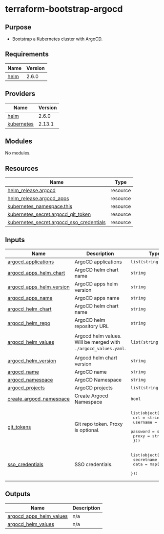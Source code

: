 # terraform-bootstrap-argocd

## Purpose

- Bootstrap a Kubernetes cluster with ArgoCD.

<!-- BEGIN_TF_DOCS -->
## Requirements

| Name | Version |
|------|---------|
| <a name="requirement_helm"></a> [helm](#requirement\_helm) | 2.6.0 |

## Providers

| Name | Version |
|------|---------|
| <a name="provider_helm"></a> [helm](#provider\_helm) | 2.6.0 |
| <a name="provider_kubernetes"></a> [kubernetes](#provider\_kubernetes) | 2.13.1 |

## Modules

No modules.

## Resources

| Name | Type |
|------|------|
| [helm_release.argocd](https://registry.terraform.io/providers/hashicorp/helm/2.6.0/docs/resources/release) | resource |
| [helm_release.argocd_apps](https://registry.terraform.io/providers/hashicorp/helm/2.6.0/docs/resources/release) | resource |
| [kubernetes_namespace.this](https://registry.terraform.io/providers/hashicorp/kubernetes/latest/docs/resources/namespace) | resource |
| [kubernetes_secret.argocd_git_token](https://registry.terraform.io/providers/hashicorp/kubernetes/latest/docs/resources/secret) | resource |
| [kubernetes_secret.argocd_sso_credentials](https://registry.terraform.io/providers/hashicorp/kubernetes/latest/docs/resources/secret) | resource |

## Inputs

| Name | Description | Type | Default | Required |
|------|-------------|------|---------|:--------:|
| <a name="input_argocd_applications"></a> [argocd\_applications](#input\_argocd\_applications) | ArgoCD applications | `list(string)` | `[]` | no |
| <a name="input_argocd_apps_helm_chart"></a> [argocd\_apps\_helm\_chart](#input\_argocd\_apps\_helm\_chart) | ArgoCD helm chart name | `string` | `"argocd-apps"` | no |
| <a name="input_argocd_apps_helm_version"></a> [argocd\_apps\_helm\_version](#input\_argocd\_apps\_helm\_version) | ArgoCD apps helm version | `string` | `"0.0.1"` | no |
| <a name="input_argocd_apps_name"></a> [argocd\_apps\_name](#input\_argocd\_apps\_name) | ArgoCD apps name | `string` | `"argocd-apps"` | no |
| <a name="input_argocd_helm_chart"></a> [argocd\_helm\_chart](#input\_argocd\_helm\_chart) | ArgoCD helm chart name | `string` | `"argo-cd"` | no |
| <a name="input_argocd_helm_repo"></a> [argocd\_helm\_repo](#input\_argocd\_helm\_repo) | ArgoCD helm repository URL | `string` | `"https://argoproj.github.io/argo-helm"` | no |
| <a name="input_argocd_helm_values"></a> [argocd\_helm\_values](#input\_argocd\_helm\_values) | Argocd helm values. Will be merged with `./argocd_values.yaml`. | `list(string)` | <pre>[<br>  ""<br>]</pre> | no |
| <a name="input_argocd_helm_version"></a> [argocd\_helm\_version](#input\_argocd\_helm\_version) | Argocd helm chart version | `string` | `"5.4.3"` | no |
| <a name="input_argocd_name"></a> [argocd\_name](#input\_argocd\_name) | ArgoCD name | `string` | `"argocd"` | no |
| <a name="input_argocd_namespace"></a> [argocd\_namespace](#input\_argocd\_namespace) | ArgoCD Namespace | `string` | `"argocd"` | no |
| <a name="input_argocd_projects"></a> [argocd\_projects](#input\_argocd\_projects) | ArgoCD projects | `list(string)` | `[]` | no |
| <a name="input_create_argocd_namespace"></a> [create\_argocd\_namespace](#input\_create\_argocd\_namespace) | Create Argocd Namespace | `bool` | `true` | no |
| <a name="input_git_tokens"></a> [git\_tokens](#input\_git\_tokens) | Git repo token. Proxy is optional. | <pre>list(object({<br>    url      = string<br>    username = string<br>    password = string<br>    proxy    = string<br>  }))</pre> | `[]` | no |
| <a name="input_sso_credentials"></a> [sso\_credentials](#input\_sso\_credentials) | SSO credentials. | <pre>list(object({<br>    secretname = string<br>    data       = map(any)<br>  }))</pre> | `[]` | no |

## Outputs

| Name | Description |
|------|-------------|
| <a name="output_argocd_apps_helm_values"></a> [argocd\_apps\_helm\_values](#output\_argocd\_apps\_helm\_values) | n/a |
| <a name="output_argocd_helm_values"></a> [argocd\_helm\_values](#output\_argocd\_helm\_values) | n/a |
<!-- END_TF_DOCS -->